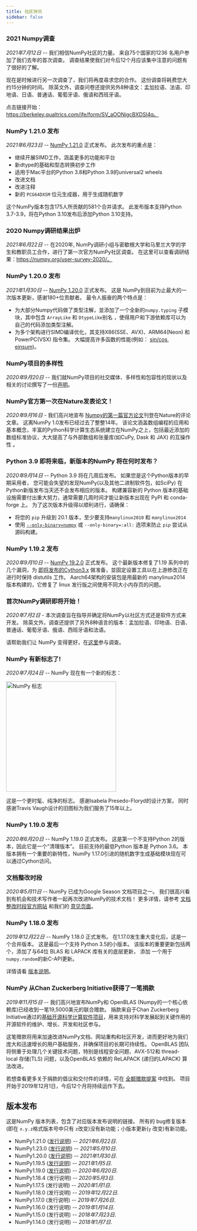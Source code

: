 ```yaml
---
title: 社区快讯
sidebar: false
---
```


### 2021 Numpy调查

_2021年7月12日_ -- 我们相信NumPy社区的力量。 来自75个国家的1236 名用户参加了我们去年的首次调查。 调查结果使我们对今后12个月应该集中注意的问题有了很好的了解。

现在是时候进行另一次调查了，我们将再度尋求您的合作。 这份调查将耗费您大约15分钟的时间。 除英文外，调查问卷还提供另外8种语文：孟加拉语、法语、印地语、日语、普通话、葡萄牙语、俄语和西班牙语。

点击链接开始：https://berkeley.qualtrics.com/jfe/form/SV_aOONjgcBXDSl4q。


### NumPy 1.21.0 发布

_2021年6月23日_ -- [NumPy 1.21.0](https://numpy.org/doc/stable/release/1.21.0-notes.html) 正式发布。 此次发布的重点是：

- 继续开展SIMD工作，涵盖更多的功能和平台
- 新dtype的基础和型态转换初步工作
- 适用于Mac平台的Python 3.8和Python 3.9的universal2 wheels
- 改进文档
- 改进注释
- 新的 `PCG64DXSM` 位元生成器，用于生成随机数字

这个NumPy版本包含175人所贡献的581个合并请求。 此发布版本支持Python 3.7-3.9，将在Python 3.10发布后添加Python 3.10支持。


### 2020 Numpy调研结果出炉

_2021年6月22日_ -- 在2020年, NumPy调研小组与密歇根大学和马里兰大学的学生和教职员工合作，进行了第一次官方NumPy社区调查。 在这里可以查看调研结果：https://numpy.org/user-survey-2020/。


### NumPy 1.20.0 发布

_2021年1月30日_ -- [NumPy 1.20.0](https://numpy.org/doc/stable/release/1.21.0-notes.html) 正式发布。 这是 NumPy到目前为止最大的一次版本更新，感谢180+位贡献者。 最令人振奋的两个特点是：
- 为大部分Numpy代码做了类型注解，並添加了一个全新的`numpy.typing` 子模块，其中包含 `ArrayLike` 和 `DtypeLike`别名 ，使得用户和下游依赖库可以为自己的代码添加类型注解。
- 为多个架构进行SIMD编译优化，其支持X86(SSE、AVX)、ARM64(Neon) 和PowerPC(VSX) 指令集。 大幅提高许多函数的性能(例如： [sin/cos](https://github.com/numpy/numpy/pull/17587), [einsum](https://github.com/numpy/numpy/pull/18194))。

### NumPy项目的多样性

_2020年9月20日_ -- 我们就NumPy项目的社交媒体、多样性和包容性的现状以及相关的讨论撰写了一份[声明](/diversity_sep2020)。


### NumPy官方第一次在Nature发表论文！

_2020年9月16日_ - 我们高兴地宣布 [Numpy的第一篇官方论文](https://www.nature.com/articles/s41586-020-2649-2)刊登在Nature的评论文章。 这离NumPy 1.0发布已经过去了整整14年。 该论文涵盖数组编程的应用和基本概念，丰富的Python科学计算生态系统建立在NumPy之上，包括最近添加的数组标准协议，大大提高了与外部数组和张量库(如CuPy, Dask 和 JAX) 的互操作性 。


### Python 3.9 即将来临，新版本的NumPy 将在何时发布？

_2020年9月14日_ -- Python 3.9 将在几周后发布。 如果您是这个Python版本的早期采用者， 您可能会失望的发现NumPy(以及其他二进制软件包，如SciPy) 在Python新版发布当天还不会发布相应的版本。 构建兼容新的 Python 版本的基础设施需要付出重大努力，通常需要几周时间才能让新版本出现在 PyPI 和 conda-forge 上。 为了这次版本升级得以顺利进行，请确保：
- 将您的 `pip` 升级到 20.1 版本，至少要支持`manylinux2010` 和 `manylinux2014`
- 使用 [`--only-binary=numpy`](https://pip.pypa.io/en/stable/reference/pip_install/#cmdoption-only-binary) 或 `--only-binary=:all:` 选项来防止 `pip` 尝试从源码构建。


### NumPy 1.19.2 发布

_2020年9月10日_ -- [NumPy 19.2.0](https://numpy.org/devdocs/release/1.19.2-notes.html) 正式发布。 这个最新版本修复了1.19 系列中的几个漏洞，为 [即将发布的Cython3.x](http://docs.cython.org/en/latest/src/changes.html) 做准备，並固定设置工具以在上游修改正在进行时保持 distutils 工作。 Aarch64架构的安装包是用最新的 manylinux2014 版本构建的，它修复了 linux 发行版之间使用不同大小内存页的问题。

### 首次NumPy调研即将开始！

_2020年7月2日_ - 本次调查旨在指导并确定将NumPy以社区方式还是软件方式来开发。 除英文外，调查还提供了另外8种语言的版本：孟加拉语、印地语、日语、普通话、葡萄牙语、俄语、西班牙语和法语。

请帮助我们让 NumPy 变得更好，在[这里](https://umdsurvey.umd.edu/jfe/form/SV_8bJrXjbhXf7saAl)参与调查。


### NumPy 有新标志了!

_2020年7月24日_ -- NumPy 现在有一个新的标志：

<img src="/images/logos/numpy_logo.svg" alt="NumPy 标志" title="新的 NumPy 标志" width=300>

这是一个更时髦、纯净的标志。 感谢Isabela Presedo-Floryd的设计方案， 同时感谢Travis Vaugh设计的旧图标为我们服务了15年以上。


### NumPy 1.19.0 发布

_2020年6月20日_ -- NumPy 1.19.0 正式发布。 这是第一个不支持Python 2的版本，因此它是一个“清理版本”。 目前支持的最低Python 版本是 Python 3.6。 本版本拥有一个重要的新特性，NumPy 1.17.0引进的随机数字生成基础模块现在可以通过Cython访问。


### 文档整改时段

_2020年5月11日_ -- NumPy 已成为Google Season 文档项目之一。 我们很高兴看到有机会和技术写作者一起再次改进NumPy的技术文档！ 更多详情，请参考 [文档整改时段官方网站](https://developers.google.com/season-of-docs/) 和我们的 [意见页面](https://github.com/numpy/numpy/wiki/Google-Season-of-Docs-2020-Project-Ideas)。


### NumPy 1.18.0 发布

_2019年12月22日_ -- NumPy 1.18.0 正式发布。 在1.17.0发生重大变化后，这是一个合并版本。 这是最后一个支持 Python 3.5的小版本。 该版本的重要更新包括两个，添加了与64位 BLAS 和 LAPACK 库有关的底层更新， 添加 一个用于`numpy.random`的新C-API更新。

详情请看 [版本说明](https://github.com/numpy/numpy/releases/tag/v1.18.0)。


### NumPy 从Chan Zuckerberg Initiative获得了一笔捐款

_2019年11月15日_ -- 我们高兴地宣布NumPy和 OpenBLAS (Numpy的一个核心依赖库)已经收到一笔19,5000美元的联合赠款。 捐款来自于Chan Zuckerberg Initiative通过的[基础开源科学计算软件项目](https://chanzuckerberg.com/eoss/)，用来支持对科学发展起到关键作用的开源软件的维护、增长、开发和社区参与。

这笔赠款将用来加速改进NumPy文档、网站重构和社区开发，进而更好地为我们庞大和迅速增长的用户基础服务，并确保项目的长期可持续性。 OpenBLAS 团队将侧重于处理几个关键技术问题，特别是线程安全问题、AVX-512和 thread-local 存储(TLS) 问题，以及OpenBLAS 依赖的 ReLAPACK (递归的LAPACK) 算法改进。

若想查看更多关于捐款的倡议和交付件的详情，可在 [全额赠款提案](https://figshare.com/articles/Proposal_NumPy_OpenBLAS_for_Chan_Zuckerberg_Initiative_EOSS_2019_round_1/10302167) 中找到。 项目开始于2019年12月1日，今后12个月将持续运作下去。


## 版本发布

这是NumPy 版本列表，包含了对应版本发布说明的链接。 所有的 bug修复版本(即在 `x.y.z`格式版本号中只有 `z`改变)没有新功能；小版本更新(`y` 改变)有新功能。

- NumPy1.21.0 ([发行说明](https://github.com/numpy/numpy/releases/tag/v1.21.0)) -- _2021年6月22日_.
- NumPy1.23.0 ([发行说明](https://github.com/numpy/numpy/releases/tag/v1.20.3)) -- _2021年5月10日_.
- NumPy1.20.0 ([发行说明](https://github.com/numpy/numpy/releases/tag/v1.20.0)) -- _2021年1月30日_.
- NumPy1.19.5 ([发行说明](https://github.com/numpy/numpy/releases/tag/v1.19.5)) -- _2021年1月5日_.
- NumPy1.19.0 ([发行说明](https://github.com/numpy/numpy/releases/tag/v1.19.0)) -- _2020年6月20日_.
- NumPy1.18.4 (<a>发行说明</a>) -- _2020年5月3日_.
- NumPy1.17.5 (<a>发行说明</a>) -- _2020年1月1日_.
- NumPy1.18.0 (<a>发行说明</a>) -- _2019年12月22日_.
- NumPy1.17.0 (<a>发行说明</a>) -- _2019年7月26日_.
- NumPy1.16.0 (<a>发行说明</a>) -- _2019年1月14日_.
- NumPy1.15.0 (<a>发行说明</a>) -- _2018年7月23日_.
- NumPy1.14.0 (<a>发行说明</a>) -- _2018年1月7日_.
